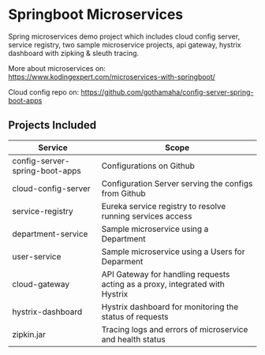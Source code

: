 
# Springboot Microservices

Spring microservices demo project which includes cloud config server, service registry, two sample microservice projects, api gateway, hystrix dashboard with zipking & sleuth tracing.

More about microservices on: https://www.kodingexpert.com/microservices-with-springboot/

Cloud config repo on: https://github.com/gothamaha/config-server-spring-boot-apps



## Projects Included

| Service       | Scope                                                                |
| ----------------- | ------------------------------------------------------------------ |
| config-server-spring-boot-apps | Configurations on Github |
| cloud-config-server | Configuration Server serving the configs from Github|
| service-registry | Eureka service registry to resolve running services access |
| department-service| Sample microservice using a Department |
| user-service | Sample microservice using a Users for Deparment |
| cloud-gateway | API Gateway for handling requests acting as a proxy, integrated with Hystrix |
| hystrix-dashboard | Hystrix dashboard for monitoring the status of requests |
| zipkin.jar | Tracing logs and errors of microservice and health status |

